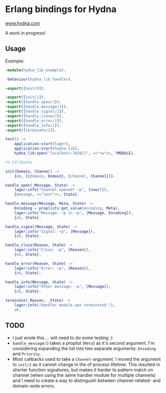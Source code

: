 # Erlang bindings for Hydna

www.hydna.com

A work in progress!

## Usage

Example:

```erlang
-module(hydna_lib_example).

-behaviour(hydna_lib_handler).

-export([test/0]).

-export([init/2]).
-export([handle_open/2]).
-export([handle_message/3]).
-export([handle_signal/2]).
-export([handle_close/2]).
-export([handle_error/2]).
-export([handle_info/2]).
-export([terminate/2]).

test() ->
    application:start(lager),
    application:start(hydna_lib),
    hydna_lib:open("localhost:7010/1", <<"rw">>, ?MODULE).

%% Callbacks

init(Domain, Channel) ->
    {ok, [{domain, Domain}, {channel, Channel}]}.

handle_open(_Message, State) ->
    lager:info("Channel opened! ~p", [now()]),
    {message, <<"test">>, State}.

handle_message(Message, Meta, State) ->
    Encoding = proplists:get_value(encoding, Meta),
    lager:info("Message: ~p in ~p", [Message, Encoding]),
    {ok, State}.

handle_signal(Message, State) ->
    lager:info("Signal: ~p", [Message]),
    {ok, State}.

handle_close(Reason, State) ->
    lager:info("Close: ~p", [Reason]),
    {ok, State}.

handle_error(Reason, State) ->
    lager:info("Error: ~p", [Reason]),
    {ok, State}.

handle_info(Message, State) ->
    lager:info("Other message: ~p", [Message]),
    {ok, State}.

terminate(_Reason, _State) ->
    lager:info("Handler module was terminated."),
    ok.
```

## TODO

* I just wrote this ... will need to do some testing :)
* `handle_message/3` takes a proplist (`Meta`) as it's second argument. I'm
  considering expanding the list into two separate arguments: `Encoding` and
  `Priority`.
* Most callbacks used to take a `Channel`-argument. I moved the argument to
  `init/2` as it cannot change in the of process lifetime. This resulted in
  shorter function signatures, but makes it harder to pattern match on channel
  (when using the same handler module for multiple channels) and I need to
  create a way to distinguish between channel-related- and domain-wide errors.
